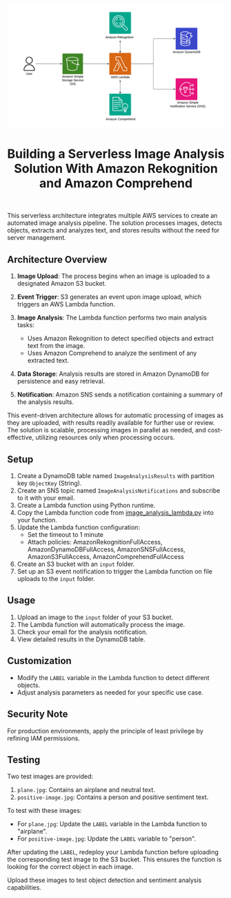 ![Architecture Diagram](/images/architecture.png)

<h1 align="center">Building a Serverless Image Analysis Solution With Amazon Rekognition and Amazon Comprehend</h1>

<p align="center">
  <a href="https://cloudacademy.com/">
    <img src="https://img.shields.io/badge/-Start Lesson-blue" alt="">
  </a>
</p>

This serverless architecture integrates multiple AWS services to create an automated image analysis pipeline. The solution processes images, detects objects, extracts and analyzes text, and stores results without the need for server management.

## Architecture Overview

1. **Image Upload**: The process begins when an image is uploaded to a designated Amazon S3 bucket.

2. **Event Trigger**: S3 generates an event upon image upload, which triggers an AWS Lambda function.

3. **Image Analysis**: The Lambda function performs two main analysis tasks:
   - Uses Amazon Rekognition to detect specified objects and extract text from the image.
   - Uses Amazon Comprehend to analyze the sentiment of any extracted text.

4. **Data Storage**: Analysis results are stored in Amazon DynamoDB for persistence and easy retrieval.

5. **Notification**: Amazon SNS sends a notification containing a summary of the analysis results.

This event-driven architecture allows for automatic processing of images as they are uploaded, with results readily available for further use or review. The solution is scalable, processing images in parallel as needed, and cost-effective, utilizing resources only when processing occurs.

## Setup

1. Create a DynamoDB table named `ImageAnalysisResults` with partition key `ObjectKey` (String).
2. Create an SNS topic named `ImageAnalysisNotifications` and subscribe to it with your email.
3. Create a Lambda function using Python runtime.
4. Copy the Lambda function code from [image_analysis_lambda.py](image_analysis_lambda.py) into your function.
5. Update the Lambda function configuration:
   - Set the timeout to 1 minute
   - Attach policies: AmazonRekognitionFullAccess, AmazonDynamoDBFullAccess, AmazonSNSFullAccess, AmazonS3FullAccess, AmazonComprehendFullAccess
6. Create an S3 bucket with an `input` folder.
7. Set up an S3 event notification to trigger the Lambda function on file uploads to the `input` folder.

## Usage

1. Upload an image to the `input` folder of your S3 bucket.
2. The Lambda function will automatically process the image.
3. Check your email for the analysis notification.
4. View detailed results in the DynamoDB table.

## Customization

- Modify the `LABEL` variable in the Lambda function to detect different objects.
- Adjust analysis parameters as needed for your specific use case.

## Security Note

For production environments, apply the principle of least privilege by refining IAM permissions.

## Testing

Two test images are provided:
1. `plane.jpg`: Contains an airplane and neutral text.
2. `positive-image.jpg`: Contains a person and positive sentiment text.

To test with these images:
- For `plane.jpg`: Update the `LABEL` variable in the Lambda function to "airplane".
- For `positive-image.jpg`: Update the `LABEL` variable to "person".

After updating the `LABEL`, redeploy your Lambda function before uploading the corresponding test image to the S3 bucket. This ensures the function is looking for the correct object in each image.

Upload these images to test object detection and sentiment analysis capabilities.
